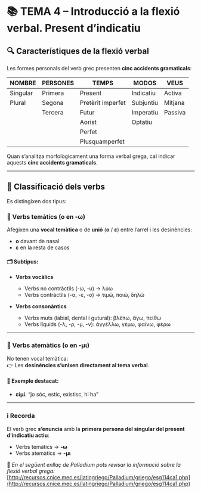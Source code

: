 # 📚 TEMA 4 – Introducció a la flexió verbal. Present d’indicatiu

## 🔍 Característiques de la flexió verbal

Les formes personals del verb grec presenten **cinc accidents gramaticals**:

| NOMBRE   | PERSONES | TEMPS                      | MODOS                        | VEUS         |
|----------|----------|----------------------------|------------------------------|--------------|
| Singular | Primera  | Present                    | Indicatiu                    | Activa       |
| Plural   | Segona   | Pretèrit imperfet          | Subjuntiu                    | Mitjana      |
|          | Tercera  | Futur                      | Imperatiu                    | Passiva      |
|          |          | Aorist                     | Optatiu                      |              |
|          |          | Perfet                     |                              |              |
|          |          | Plusquamperfet             |                              |              |

Quan s’analitza morfològicament una forma verbal grega, cal indicar aquests **cinc accidents gramaticals**.

---

## 🧱 Classificació dels verbs

Es distingixen dos tipus:

### 🔹 Verbs temàtics (o en **-ω**)

Afegixen una **vocal temàtica** o de **unió** (**ο** / **ε**) entre l’arrel i les desinències:  
- **ο** davant de nasal  
- **ε** en la resta de casos

#### 🗂️ Subtipus:

- **Verbs vocàlics**
  - Verbs no contràctils (-ω, -υ) → λύω
  - Verbs contràctils (-α, -ε, -ο) → τιμῶ, ποιῶ, δηλῶ

- **Verbs consonàntics**
  - Verbs muts (labial, dental i gutural): βλέπω, ἄγω, πείθω
  - Verbs líquids (-λ, -ρ, -μ, -ν): ἀγγέλλω, γέμω, φαίνω, φέρω

---

### 🔹 Verbs atemàtics (o en **-μι**)

No tenen vocal temàtica:  
👉 Les **desinències s’unixen directament al tema verbal**.  

#### 🧪 Exemple destacat:
- **εἰμί**: “jo sóc, estic, existisc, hi ha”

---

### ℹ️ Recorda

El verb grec **s’enuncia** amb la **primera persona del singular del present d’indicatiu actiu**:

- Verbs temàtics → **-ω**  
- Verbs atemàtics → **-μι**

📎 *En el següent enllaç de Palladium pots revisar la informació sobre la flexió verbal grega:*  
[http://recursos.cnice.mec.es/latingriego/Palladium/griego/esg114ca1.php](http://recursos.cnice.mec.es/latingriego/Palladium/griego/esg114ca1.php)
